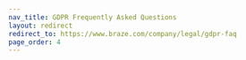 ```yaml
---
nav_title: GDPR Frequently Asked Questions
layout: redirect
redirect_to: https://www.braze.com/company/legal/gdpr-faq
page_order: 4
---
```

